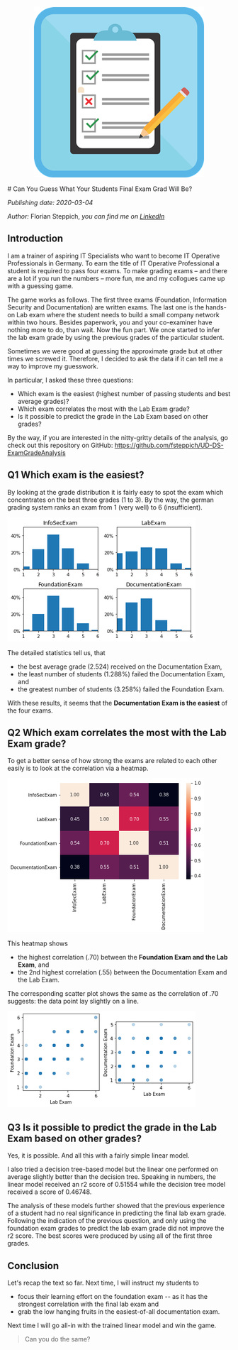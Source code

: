 <p align="center">
	<img alt="Title Image" src="./20200304_assets/exam.png"/> 
</p>
# Can You Guess What Your Students Final Exam Grad Will Be? 
 
*Publishing date: 2020-03-04*

*Author:* Florian Steppich, *you can find me on [LinkedIn](https://www.linkedin.com/in/fst/)*

## Introduction 
I am a trainer of aspiring IT Specialists who want to become IT Operative Professionals in Germany. To earn the title of IT Operative Professional a student is required to pass four exams. To make grading exams – and there are a lot if you run the numbers – more fun, me and my collogues came up with a guessing game.  

The game works as follows. The first three exams (Foundation, Information Security and Documentation) are written exams. The last one is the hands-on Lab exam where the student needs to build a small company network within two hours. Besides paperwork, you and your co-examiner have nothing more to do, than wait. Now the fun part.  We once started to infer the lab exam grade by using the previous grades of the particular student.  

Sometimes we were good at guessing the approximate grade but at other times we screwed it. Therefore, I decided to ask the data if it can tell me a way to improve my guesswork. 

In particular, I asked these three questions: 

* Which exam is the easiest (highest number of passing students and best average grades)? 
* Which exam correlates the most with the Lab Exam grade? 
* Is it possible to predict the grade in the Lab Exam based on other grades? 

By the way, if you are interested in the nitty-gritty details of the analysis, go check out this repository on GitHub: https://github.com/fsteppich/UD-DS-ExamGradeAnalysis 

## Q1 Which exam is the easiest? 
By looking at the grade distribution it is fairly easy to spot the exam which concentrates on the best three grades (1 to 3). By the way, the german grading system ranks an exam from 1 (very well) to 6 (insufficient). 

![Grade Distribution of each Exam](./20200304_assets/grade_distributions.png) 

The detailed statistics tell us, that

* the best average grade (2.524) received on the Documentation Exam, 
* the least number of students (1.288%) failed the Documentation Exam, and 
* the greatest number of students (3.258%) failed the Foundation Exam. 

With these results, it seems that the **Documentation Exam is the easiest** of the four exams. 

## Q2 Which exam correlates the most with the Lab Exam grade? 
To get a better sense of how strong the exams are related to each other easily is to look at the correlation via a heatmap.

![Exam Correlations as Heatmap](./20200304_assets/exam_correlations.png) 

This heatmap shows 

* the highest correlation (.70) between the **Foundation Exam and the Lab Exam**, and 
* the 2nd highest correlation (.55) between the Documentation Exam and the Lab Exam. 

The corresponding scatter plot shows the same as the correlation of .70 suggests: the data point lay slightly on a line. 

![Scatter Plots of Lab Exam vs Foundation and Documentation Exam](./20200304_assets/exam_correlation_lab_vs_found_and_doc.png) 


## Q3 Is it possible to predict the grade in the Lab Exam based on other grades? 
Yes, it is possible. And all this with a fairly simple linear model.  

I also tried a decision tree-based model but the linear one performed on average slightly better than the decision tree. Speaking in numbers, the linear model received an r2 score of 0.51554 while the decision tree model received a score of 0.46748. 

The analysis of these models further showed that the previous experience of a student had no real significance in predicting the final lab exam grade. Following the indication of the previous question, and only using the foundation exam grades to predict the lab exam grade did not improve the r2 score. The best scores were produced by using all of the first three grades. 
 
## Conclusion 
Let's recap the text so far. Next time, I will instruct my students to 

* focus their learning effort on the foundation exam -- as it has the strongest correlation with the final lab exam and 
* grab the low hanging fruits in the easiest-of-all documentation exam. 

Next time I will go all-in with the trained linear model and win the game.
  
> Can you do the same? 
